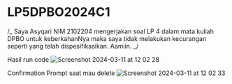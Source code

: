 # LP5DPBO2024C1

/_ Saya Asyqari NIM 2102204 mengerjakan soal LP 4 dalam mata kuliah DPBO untuk keberkahanNya
maka saya tidak melakukan kecurangan seperti yang telah dispesifikasikan. Aamiin. _/

Hasil run code
![Screenshot 2024-03-11 at 12 02 28](https://github.com/asyqari/LP5DPBO2024C1/assets/90365732/2bafb961-0952-4633-aa62-b75e02b0eafc)

Confirmation Prompt saat mau delete
![Screenshot 2024-03-11 at 12 02 33](https://github.com/asyqari/LP5DPBO2024C1/assets/90365732/d00424b9-dced-4e1f-a0b0-58ca8a77c4db)
